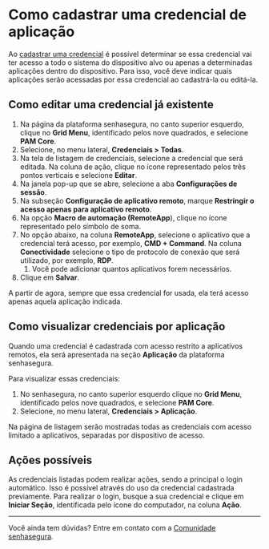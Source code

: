 # Como cadastrar uma credencial de aplicação

Ao [cadastrar uma credencial](/v3-33/docs/pt/pam-how-to-set-up-a-credential-in-senhasegura) é possível determinar se essa credencial vai ter acesso a todo o sistema do dispositivo alvo ou apenas a determinadas aplicações dentro do dispositivo. Para isso, você deve indicar quais aplicações serão acessadas por essa credencial ao cadastrá-la ou editá-la.

## Como editar uma credencial já existente

1. Na página da plataforma senhasegura, no canto superior esquerdo, clique no **Grid Menu**, identificado pelos nove quadrados, e selecione **PAM Core**.
2. Selecione, no menu lateral, **Credenciais > Todas**.
3. Na tela de listagem de credenciais, selecione a credencial que será editada. Na coluna de ação, clique no ícone representado pelos três pontos verticais e selecione **Editar**.
4. Na janela pop-up que se abre, selecione a aba **Configurações de sessão**.
5. Na subseção **Configuração de aplicativo remoto**, marque **Restringir o acesso apenas para aplicativo remoto**.
6. Na opção **Macro de automação (RemoteApp**), clique no ícone representado pelo símbolo de soma.
7. No opção abaixo, na coluna **RemoteApp**, selecione o aplicativo que a credencial terá acesso, por exemplo, **CMD + Command**. Na coluna **Conectividade** selecione o tipo de protocolo de conexão que será utilizado, por exemplo, **RDP**.
    1. Você pode adicionar quantos aplicativos forem necessários.
8. Clique em **Salvar**.

A partir de agora, sempre que essa credencial for usada, ela terá acesso apenas aquela aplicação indicada.

## Como visualizar credenciais por aplicação

Quando uma credencial é cadastrada com acesso restrito a aplicativos remotos, ela será apresentada na seção **Aplicação** da plataforma senhasegura.

Para visualizar essas credenciais:

1. No senhasegura, no canto superior esquerdo clique no **Grid Menu**, identificado pelos nove quadrados, e selecione **PAM Core**.
2. Selecione, no menu lateral, **Credenciais > Aplicação**.

Na página de listagem serão mostradas todas as credenciais com acesso limitado a aplicativos, separadas por dispositivo de acesso.

## Ações possíveis

As credenciais listadas podem realizar ações, sendo a principal o login automático. Isso é possível através do uso da credencial cadastrada previamente. Para realizar o login, busque a sua credencial e clique em **Iniciar Seção**, identificada pelo ícone do computador, na coluna **Ação**.

***

Você ainda tem dúvidas? Entre em contato com a [Comunidade senhasegura](https://community.senhasegura.io/).